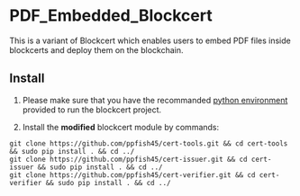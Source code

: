 # PDF_Embedded_Blockcert
This is a variant of Blockcert which enables users to embed PDF files inside blockcerts and deploy them on the blockchain.

## Install

1. Please make sure that you have the recommanded [python environment](https://github.com/blockchain-certificates/cert-issuer/blob/master/docs/virtualenv.md) provided to run the blockcert project.

2. Install the **modified** blockcert module by commands:

```
git clone https://github.com/ppfish45/cert-tools.git && cd cert-tools && sudo pip install . && cd ../
git clone https://github.com/ppfish45/cert-issuer.git && cd cert-issuer && sudo pip install . && cd ../
git clone https://github.com/ppfish45/cert-verifier.git && cd cert-verifier && sudo pip install . && cd ../
```

